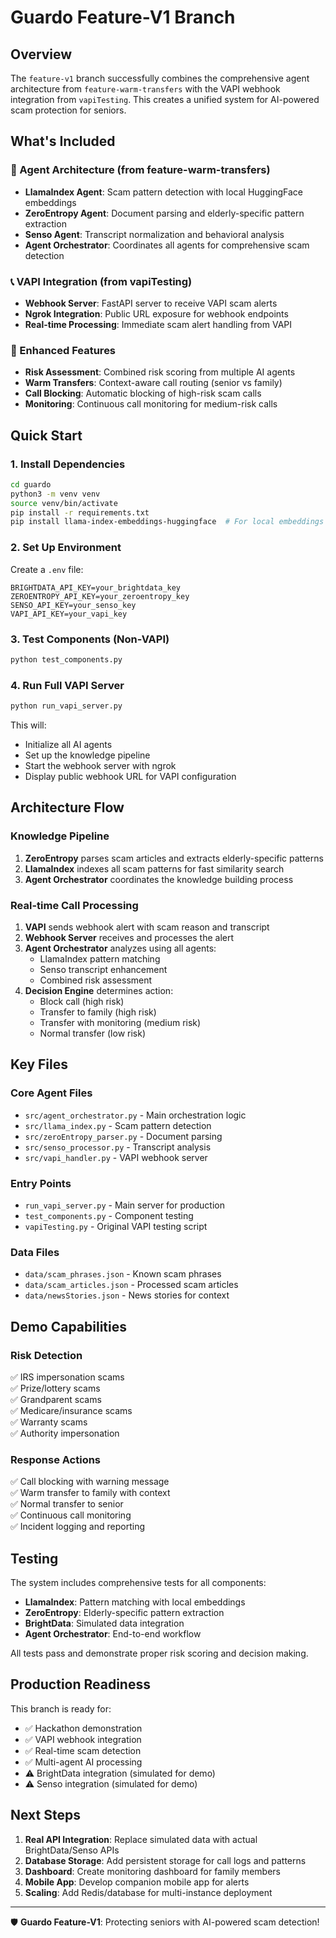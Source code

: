 # Guardo Feature-V1 Branch

## Overview
The `feature-v1` branch successfully combines the comprehensive agent architecture from `feature-warm-transfers` with the VAPI webhook integration from `vapiTesting`. This creates a unified system for AI-powered scam protection for seniors.

## What's Included

### 🤖 Agent Architecture (from feature-warm-transfers)
- **LlamaIndex Agent**: Scam pattern detection with local HuggingFace embeddings
- **ZeroEntropy Agent**: Document parsing and elderly-specific pattern extraction  
- **Senso Agent**: Transcript normalization and behavioral analysis
- **Agent Orchestrator**: Coordinates all agents for comprehensive scam detection

### 📞 VAPI Integration (from vapiTesting)
- **Webhook Server**: FastAPI server to receive VAPI scam alerts
- **Ngrok Integration**: Public URL exposure for webhook endpoints
- **Real-time Processing**: Immediate scam alert handling from VAPI

### 🧠 Enhanced Features
- **Risk Assessment**: Combined risk scoring from multiple AI agents
- **Warm Transfers**: Context-aware call routing (senior vs family)
- **Call Blocking**: Automatic blocking of high-risk scam calls
- **Monitoring**: Continuous call monitoring for medium-risk calls

## Quick Start

### 1. Install Dependencies
```bash
cd guardo
python3 -m venv venv
source venv/bin/activate
pip install -r requirements.txt
pip install llama-index-embeddings-huggingface  # For local embeddings
```

### 2. Set Up Environment
Create a `.env` file:
```env
BRIGHTDATA_API_KEY=your_brightdata_key
ZEROENTROPY_API_KEY=your_zeroentropy_key  
SENSO_API_KEY=your_senso_key
VAPI_API_KEY=your_vapi_key
```

### 3. Test Components (Non-VAPI)
```bash
python test_components.py
```

### 4. Run Full VAPI Server
```bash
python run_vapi_server.py
```
This will:
- Initialize all AI agents
- Set up the knowledge pipeline
- Start the webhook server with ngrok
- Display public webhook URL for VAPI configuration

## Architecture Flow

### Knowledge Pipeline
1. **ZeroEntropy** parses scam articles and extracts elderly-specific patterns
2. **LlamaIndex** indexes all scam patterns for fast similarity search
3. **Agent Orchestrator** coordinates the knowledge building process

### Real-time Call Processing
1. **VAPI** sends webhook alert with scam reason and transcript
2. **Webhook Server** receives and processes the alert
3. **Agent Orchestrator** analyzes using all agents:
   - LlamaIndex pattern matching
   - Senso transcript enhancement  
   - Combined risk assessment
4. **Decision Engine** determines action:
   - Block call (high risk)
   - Transfer to family (high risk)
   - Transfer with monitoring (medium risk)
   - Normal transfer (low risk)

## Key Files

### Core Agent Files
- `src/agent_orchestrator.py` - Main orchestration logic
- `src/llama_index.py` - Scam pattern detection
- `src/zeroEntropy_parser.py` - Document parsing
- `src/senso_processor.py` - Transcript analysis
- `src/vapi_handler.py` - VAPI webhook server

### Entry Points
- `run_vapi_server.py` - Main server for production
- `test_components.py` - Component testing
- `vapiTesting.py` - Original VAPI testing script

### Data Files
- `data/scam_phrases.json` - Known scam phrases
- `data/scam_articles.json` - Processed scam articles
- `data/newsStories.json` - News stories for context

## Demo Capabilities

### Risk Detection
✅ IRS impersonation scams  
✅ Prize/lottery scams  
✅ Grandparent scams  
✅ Medicare/insurance scams  
✅ Warranty scams  
✅ Authority impersonation  

### Response Actions  
✅ Call blocking with warning message  
✅ Warm transfer to family with context  
✅ Normal transfer to senior  
✅ Continuous call monitoring  
✅ Incident logging and reporting  

## Testing

The system includes comprehensive tests for all components:
- **LlamaIndex**: Pattern matching with local embeddings
- **ZeroEntropy**: Elderly-specific pattern extraction  
- **BrightData**: Simulated data integration
- **Agent Orchestrator**: End-to-end workflow

All tests pass and demonstrate proper risk scoring and decision making.

## Production Readiness

This branch is ready for:
- ✅ Hackathon demonstration
- ✅ VAPI webhook integration  
- ✅ Real-time scam detection
- ✅ Multi-agent AI processing
- ⚠️  BrightData integration (simulated for demo)
- ⚠️  Senso integration (simulated for demo)

## Next Steps

1. **Real API Integration**: Replace simulated data with actual BrightData/Senso APIs
2. **Database Storage**: Add persistent storage for call logs and patterns
3. **Dashboard**: Create monitoring dashboard for family members
4. **Mobile App**: Develop companion mobile app for alerts
5. **Scaling**: Add Redis/database for multi-instance deployment

---

🛡️ **Guardo Feature-V1**: Protecting seniors with AI-powered scam detection!
